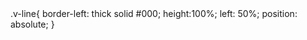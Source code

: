 
<div class="v-line">
</div>
.v-line{
 border-left: thick solid #000;
 height:100%;
 left: 50%;
 position: absolute;
}
  


